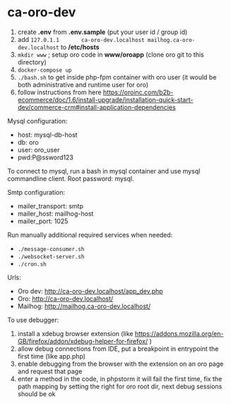 # ca-oro-dev

1. create **.env** from **.env.sample** (put your user id / group id)
1. add `127.0.1.1       ca-oro-dev.localhost mailhog.ca-oro-dev.localhost` to **/etc/hosts**
1. `mkdir www` ; setup oro code in **www/oroapp** (clone oro git to this directory)
1. `docker-compose up`
1. `./bash.sh` to get inside php-fpm container with oro user (it would be both administrative and runtime user for oro)
1. follow instructions from here https://oroinc.com/b2b-ecommerce/doc/1.6/install-upgrade/installation-quick-start-dev/commerce-crm#install-application-dependencies

Mysql configuration:
* host: mysql-db-host
* db: oro
* user: oro_user
* pwd:P@ssword123

To connect to mysql, run a bash in mysql container and use mysql commandline client. Root password: mysql.

Smtp configuration:
* mailer_transport: smtp
* mailer_host: mailhog-host
* mailer_port: 1025

Run manually additional required services when needed:
* `./message-consumer.sh`
* `./websocket-server.sh`
* `./cron.sh`

Urls:
* Oro dev: http://ca-oro-dev.localhost/app_dev.php
* Oro: http://ca-oro-dev.localhost/
* Mailhog: http://mailhog.ca-oro-dev.localhost/


To use debugger:
1. install a xdebug browser extension (like https://addons.mozilla.org/en-GB/firefox/addon/xdebug-helper-for-firefox/ )
1. allow debug connections from IDE, put a breakpoint in entrypoint the first time (like app.php)
1. enable debugging from the browser with the extension on an oro page and request that page
1. enter a method in the code, in phpstorm it will fail the first time, fix the path mapping by setting the right for oro root dir, next debug sessions should be ok
